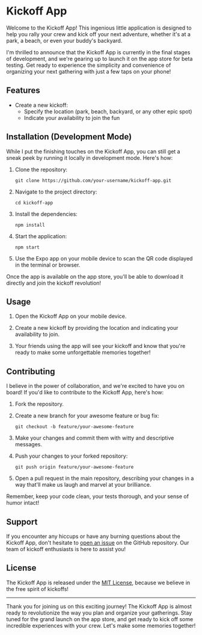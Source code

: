 # Kickoff App

Welcome to the Kickoff App! This ingenious little application is designed to help you rally your crew and kick off your next adventure, whether it's at a park, a beach, or even your buddy's backyard.

I'm thrilled to announce that the Kickoff App is currently in the final stages of development, and we're gearing up to launch it on the app store for beta testing. Get ready to experience the simplicity and convenience of organizing your next gathering with just a few taps on your phone!

## Features

- Create a new kickoff:
  - Specify the location (park, beach, backyard, or any other epic spot)
  - Indicate your availability to join the fun

## Installation (Development Mode)

While I put the finishing touches on the Kickoff App, you can still get a sneak peek by running it locally in development mode. Here's how:

1. Clone the repository:
   ```
   git clone https://github.com/your-username/kickoff-app.git
   ```

2. Navigate to the project directory:
   ```
   cd kickoff-app
   ```

3. Install the dependencies:
   ```
   npm install
   ```

4. Start the application:
   ```
   npm start
   ```

5. Use the Expo app on your mobile device to scan the QR code displayed in the terminal or browser.

Once the app is available on the app store, you'll be able to download it directly and join the kickoff revolution!

## Usage

1. Open the Kickoff App on your mobile device.

2. Create a new kickoff by providing the location and indicating your availability to join.

3. Your friends using the app will see your kickoff and know that you're ready to make some unforgettable memories together!

## Contributing

I believe in the power of collaboration, and we're excited to have you on board! If you'd like to contribute to the Kickoff App, here's how:

1. Fork the repository.

2. Create a new branch for your awesome feature or bug fix:
   ```
   git checkout -b feature/your-awesome-feature
   ```

3. Make your changes and commit them with witty and descriptive messages.

4. Push your changes to your forked repository:
   ```
   git push origin feature/your-awesome-feature
   ```

5. Open a pull request in the main repository, describing your changes in a way that'll make us laugh and marvel at your brilliance.

Remember, keep your code clean, your tests thorough, and your sense of humor intact!

## Support

If you encounter any hiccups or have any burning questions about the Kickoff App, don't hesitate to [open an issue](https://github.com/your-username/kickoff-app/issues) on the GitHub repository. Our team of kickoff enthusiasts is here to assist you!

## License

The Kickoff App is released under the [MIT License](https://opensource.org/licenses/MIT), because we believe in the free spirit of kickoffs!

---

Thank you for joining us on this exciting journey! The Kickoff App is almost ready to revolutionize the way you plan and organize your gatherings. Stay tuned for the grand launch on the app store, and get ready to kick off some incredible experiences with your crew. Let's make some memories together!
